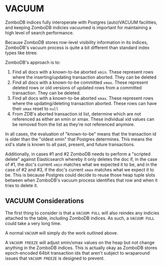 # VACUUM

ZomboDB indices fully interoperate with Postgres (auto)VACUUM facilities, and keeping ZomboDB indicies vacuumed is
important for maintaining a high level of search performance.

Because ZomboDB stores row-level visibility information in its indices, ZomboDB's vacuum process is quite a bit
different than standard index types like btree.

ZomboDB's approach is to:

1. Find all docs with a known-to-be aborted `xmin`. These represent rows where the inserting/updating transaction
   aborted. They can be deleted
1. Find all docs with a known-to-be committed `xmax`. These represent deleted rows or old versions of updated rows from
   a committed transaction. They can be deleted.
1. Find all docs with a known-to-be aborted `xmax`. These represent rows where the updating/deleting transaction
   aborted. These rows can have their `xmax` reset to `null`
1. From ZDB's aborted transaction id list, determine which are not referenced as either an xmin or xmax. These
   individual xid values can be removed from the list as they're not referenced anymore.

In all cases, the evaluation of "known-to-be" means that the transaction id is older than the "oldest xmin" that
Postgres determines. This means the xid's state is known to all past, present, and future transactions.

Additionally, in cases #1 and #2 ZomboDB needs to perform a "scripted delete" against Elasticsearch whereby it only
deletes the doc if, in the case of #1, the doc's current `xmin` matches what we expected it to be, and in the case of #2
and #3, if the doc's current `xmax` matches what we expect it to be. This is because Postgres could decide to reuse
those heap tuple slots between when ZomboDB's vacuum process identifies that row and when it tries to delete it.

## VACUUM Considerations

The first thing to consider is that a `VACUUM FULL` will also reindex any indicies attached to the table, including
ZomboDB indices. As such, a `VACUUM FULL` could take a very long time.

A normal `VACUUM` will simply do the work outlined above.

A `VACUUM FREEZE` will adjust xmin/xmax values on the heap but not change anything in the ZomboDB indices. This is
actually okay as ZomboDB stores epoch-encoded 64bit transaction ids that aren't subject to wraparound issues that
`VACUUM FREEZE` is designed to prevent.
